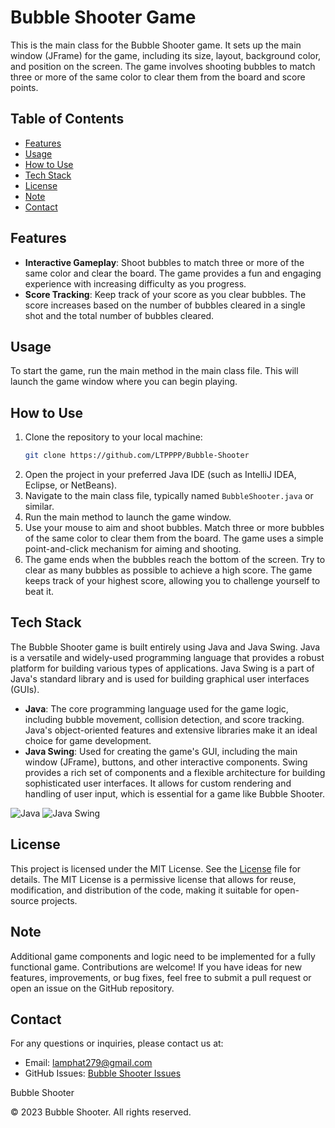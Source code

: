 # Bubble Shooter Game

This is the main class for the Bubble Shooter game. It sets up the main window (JFrame) for the game, including its size, layout, background color, and position on the screen. The game involves shooting bubbles to match three or more of the same color to clear them from the board and score points.

## Table of Contents

- [Features](#features)
- [Usage](#usage)
- [How to Use](#how-to-use)
- [Tech Stack](#tech-stack)
- [License](#license)
- [Note](#note)
- [Contact](#contact)

## Features

- **Interactive Gameplay**: Shoot bubbles to match three or more of the same color and clear the board. The game provides a fun and engaging experience with increasing difficulty as you progress.
- **Score Tracking**: Keep track of your score as you clear bubbles. The score increases based on the number of bubbles cleared in a single shot and the total number of bubbles cleared.

## Usage

To start the game, run the main method in the main class file. This will launch the game window where you can begin playing.

## How to Use

1. Clone the repository to your local machine:
   ```sh
   git clone https://github.com/LTPPPP/Bubble-Shooter
   ```
2. Open the project in your preferred Java IDE (such as IntelliJ IDEA, Eclipse, or NetBeans).
3. Navigate to the main class file, typically named `BubbleShooter.java` or similar.
4. Run the main method to launch the game window.
5. Use your mouse to aim and shoot bubbles. Match three or more bubbles of the same color to clear them from the board. The game uses a simple point-and-click mechanism for aiming and shooting.
6. The game ends when the bubbles reach the bottom of the screen. Try to clear as many bubbles as possible to achieve a high score. The game keeps track of your highest score, allowing you to challenge yourself to beat it.

## Tech Stack

The Bubble Shooter game is built entirely using Java and Java Swing. Java is a versatile and widely-used programming language that provides a robust platform for building various types of applications. Java Swing is a part of Java's standard library and is used for building graphical user interfaces (GUIs).

- **Java**: The core programming language used for the game logic, including bubble movement, collision detection, and score tracking. Java's object-oriented features and extensive libraries make it an ideal choice for game development.
- **Java Swing**: Used for creating the game's GUI, including the main window (JFrame), buttons, and other interactive components. Swing provides a rich set of components and a flexible architecture for building sophisticated user interfaces. It allows for custom rendering and handling of user input, which is essential for a game like Bubble Shooter.

![Java](https://img.shields.io/badge/Java-ED8B00?style=for-the-badge&logo=java&logoColor=white)
![Java Swing](https://img.shields.io/badge/Java_Swing-007396?style=for-the-badge&logo=java&logoColor=white)

## License

This project is licensed under the MIT License. See the [License](License) file for details. The MIT License is a permissive license that allows for reuse, modification, and distribution of the code, making it suitable for open-source projects.

## Note

Additional game components and logic need to be implemented for a fully functional game. Contributions are welcome! If you have ideas for new features, improvements, or bug fixes, feel free to submit a pull request or open an issue on the GitHub repository.

## Contact

For any questions or inquiries, please contact us at:

- Email: lamphat279@gmail.com
- GitHub Issues: [Bubble Shooter Issues](https://github.com/LTPPPP/Bubble-Shooter/issues)

Bubble Shooter

© 2023 Bubble Shooter. All rights reserved.
